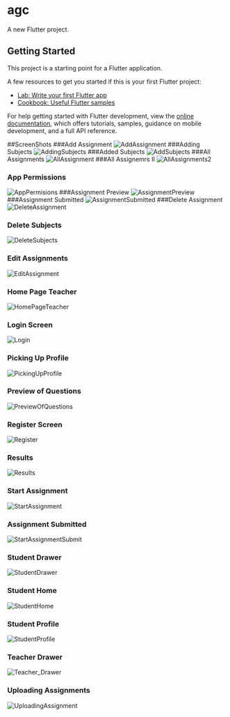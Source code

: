 # agc

A new Flutter project.

## Getting Started

This project is a starting point for a Flutter application.

A few resources to get you started if this is your first Flutter project:

- [Lab: Write your first Flutter app](https://docs.flutter.dev/get-started/codelab)
- [Cookbook: Useful Flutter samples](https://docs.flutter.dev/cookbook)

For help getting started with Flutter development, view the
[online documentation](https://docs.flutter.dev/), which offers tutorials,
samples, guidance on mobile development, and a full API reference.

##ScreenShots
###Add Assignment 
![AddAssignment](https://github.com/preetdhamu/AGC-Assignment-App/assets/108987388/119590ae-6893-4103-a4a2-6cc0de0313c5)
###Adding Subjects
![AddingSubjects](https://github.com/preetdhamu/AGC-Assignment-App/assets/108987388/fe9fd109-95ac-491f-a258-f468f6c93810)
###Added Subjects
![AddSubjects](https://github.com/preetdhamu/AGC-Assignment-App/assets/108987388/f9ae38f9-0466-422a-b0bd-933fb04cb7cc)
###All Assignments
![AllAssignment](https://github.com/preetdhamu/AGC-Assignment-App/assets/108987388/e8cd3e1c-7ae9-483f-bf59-7c281c4f9a4b)
###All Assignemrs II
![AllAssignments2](https://github.com/preetdhamu/AGC-Assignment-App/assets/108987388/ff9ada48-9641-4d4a-9cb7-0eb1c670b69b)
### App Permissions
![AppPermisions](https://github.com/preetdhamu/AGC-Assignment-App/assets/108987388/29c21cd8-0054-40a9-b13c-06b1d0ebfff2)
###Assignment Preview
![AssignmentPreview](https://github.com/preetdhamu/AGC-Assignment-App/assets/108987388/b7db4c21-2499-45fa-bb74-d958a40abb97)
###Assignment Submitted
![AssignmentSubmitted](https://github.com/preetdhamu/AGC-Assignment-App/assets/108987388/db4f8059-0adf-4f55-87bc-c5f7d63a3361)
###Delete Assignment
![DeleteAssignment](https://github.com/preetdhamu/AGC-Assignment-App/assets/108987388/082fa19d-e018-43c4-a188-09a77c8e6625)
### Delete Subjects 
![DeleteSubjects](https://github.com/preetdhamu/AGC-Assignment-App/assets/108987388/61a9c76f-1966-4fb7-a4eb-4f2af906d05b)
### Edit Assignments
![EditAssignment](https://github.com/preetdhamu/AGC-Assignment-App/assets/108987388/d3628fa0-c7ec-4480-afad-9e1d38f688e1)
### Home Page Teacher
![HomePageTeacher](https://github.com/preetdhamu/AGC-Assignment-App/assets/108987388/b8448a45-c594-4cb3-9e82-af34312da0be)
### Login Screen
![Login](https://github.com/preetdhamu/AGC-Assignment-App/assets/108987388/8f34f28e-e347-4350-a4fb-c522a1711cab)
### Picking Up Profile 
![PickingUpProfile](https://github.com/preetdhamu/AGC-Assignment-App/assets/108987388/6685d99e-b29e-4b75-84a3-06a5151f98ab)
### Preview of Questions
![PreviewOfQuestions](https://github.com/preetdhamu/AGC-Assignment-App/assets/108987388/ba9f660e-a388-436c-beed-fb7cf8aa1d42)
### Register Screen
![Register](https://github.com/preetdhamu/AGC-Assignment-App/assets/108987388/7e4b5f20-f7f2-4681-8747-1e2fee48afeb)
### Results 
![Results](https://github.com/preetdhamu/AGC-Assignment-App/assets/108987388/8b2d4e96-f573-4d11-82e2-10a71f8d8288)
### Start Assignment
![StartAssignment](https://github.com/preetdhamu/AGC-Assignment-App/assets/108987388/af4f8582-c2bf-4f89-8e11-6aa9d3a173fb)
### Assignment Submitted
![StartAssignmentSubmit](https://github.com/preetdhamu/AGC-Assignment-App/assets/108987388/7dc09bb4-911f-41fd-80f5-0428fe79db49)
### Student Drawer
![StudentDrawer](https://github.com/preetdhamu/AGC-Assignment-App/assets/108987388/b7700e05-8081-461a-9b5a-04e3149ed2ec)
### Student Home
![StudentHome](https://github.com/preetdhamu/AGC-Assignment-App/assets/108987388/9dcc8f85-abbe-4888-90a1-eba2547fb3df)
### Student Profile
![StudentProfile](https://github.com/preetdhamu/AGC-Assignment-App/assets/108987388/fb164944-873a-4f38-96d0-aa3c1a0cc117)
### Teacher Drawer 
![Teacher_Drawer](https://github.com/preetdhamu/AGC-Assignment-App/assets/108987388/bedf9382-75ac-4a6b-b9da-0b74fe933c31)
### Uploading Assignments
![UploadingAssignment](https://github.com/preetdhamu/AGC-Assignment-App/assets/108987388/65883498-ad5a-42ff-978d-2fbf0b5544f1)
